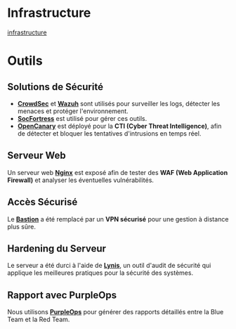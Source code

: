 # Infrastructure

[infrastructure](infrastructure.png)


# Outils

## Solutions de Sécurité

- **[CrowdSec](crowdsec.md)** et **[Wazuh](wazuh.md)** sont utilisés pour surveiller les logs, détecter les menaces et protéger l'environnement. 
- **[SocFortress](SocFortress.md)** est utilisé pour gérer ces outils.
- **[OpenCanary](opencanary.md)** est déployé pour la **CTI (Cyber Threat Intelligence)**, afin de détecter et bloquer les tentatives d'intrusions en temps réel.
  
## Serveur Web

Un serveur web **[Nginx](Nginx%20&%20Proxy.md)** est exposé afin de tester des **WAF (Web Application Firewall)** et analyser les éventuelles vulnérabilités.

## Accès Sécurisé

Le **[Bastion](Bastion.md)** a été remplacé par un **VPN sécurisé** pour une gestion à distance plus sûre.

## Hardening du Serveur

Le serveur a été durci à l'aide de **[Lynis](Hardenning.md)**, un outil d'audit de sécurité qui applique les meilleures pratiques pour la sécurité des systèmes.

## Rapport avec PurpleOps

Nous utilisons **[PurpleOps](PurpleOps.md)** pour générer des rapports détaillés entre la Blue Team et la Red Team.

